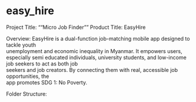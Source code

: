 # easy_hire

Project Title: ““Micro Job Finder””
Product Title: EasyHire

Overview: EasyHire is a dual-function job-matching mobile app designed to tackle youth  
unemployment and economic inequality in Myanmar. It empowers users, especially semi
educated individuals, university students, and low-income job seekers to act as both job  
seekers and job creators. By connecting them with real, accessible job opportunities, the  
app promotes SDG 1: No Poverty. 

Folder Structure: 


